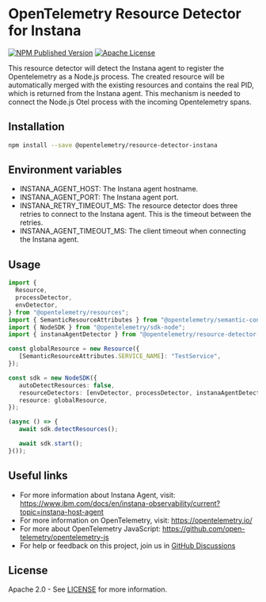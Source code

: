 # OpenTelemetry Resource Detector for Instana

[![NPM Published Version][npm-img]][npm-url]
[![Apache License][license-image]][license-image]

This resource detector will detect the Instana agent to register the Opentelemetry as a Node.js process. The created resource will be automatically merged with the existing resources and contains the real PID, which is returned from the Instana agent. This mechanism is needed to connect the Node.js Otel process with the incoming Opentelemetry spans.

## Installation

```bash
npm install --save @opentelemetry/resource-detector-instana
```

## Environment variables

- INSTANA_AGENT_HOST: The Instana agent hostname.
- INSTANA_AGENT_PORT: The Instana agent port.
- INSTANA_RETRY_TIMEOUT_MS: The resource detector does three retries to connect to the Instana agent. This is the timeout between the retries.
- INSTANA_AGENT_TIMEOUT_MS: The client timeout when connecting the Instana agent.

## Usage

```typescript
import {
  Resource,
  processDetector,
  envDetector,
} from "@opentelemetry/resources";
import { SemanticResourceAttributes } from "@opentelemetry/semantic-conventions";
import { NodeSDK } from "@opentelemetry/sdk-node";
import { instanaAgentDetector } from "@opentelemetry/resource-detector-instana";

const globalResource = new Resource({
   [SemanticResourceAttributes.SERVICE_NAME]: "TestService",
});

const sdk = new NodeSDK({
   autoDetectResources: false,
   resourceDetectors: [envDetector, processDetector, instanaAgentDetector],
   resource: globalResource,
});

(async () => {
   await sdk.detectResources();

   await sdk.start();
}());
```

## Useful links

- For more information about Instana Agent, visit: <https://www.ibm.com/docs/en/instana-observability/current?topic=instana-host-agent>
- For more information on OpenTelemetry, visit: <https://opentelemetry.io/>
- For more about OpenTelemetry JavaScript: <https://github.com/open-telemetry/opentelemetry-js>
- For help or feedback on this project, join us in [GitHub Discussions][discussions-url]

## License

Apache 2.0 - See [LICENSE][license-url] for more information.

[discussions-url]: https://github.com/open-telemetry/opentelemetry-js/discussions
[license-url]: https://github.com/open-telemetry/opentelemetry-js-contrib/blob/main/LICENSE
[license-image]: https://img.shields.io/badge/license-Apache_2.0-green.svg?style=flat
[npm-url]: https://www.npmjs.com/package/@opentelemetry/resource-detector-instana
[npm-img]: https://badge.fury.io/js/%40opentelemetry%2Fresource-detector-instana.svg
